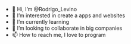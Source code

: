 - 👋 Hi, I’m @Rodrigo_Levino
- 👀 I’m interested in create a apps and websites
- 🌱 I’m currently learning 
- 💞️ I’m looking to collaborate in big companies
- 📫 How to reach me, I love to program
<!---
Rodrigo_Levino/Rodrigo_Levino is a ✨ special ✨ repository because its `README.md` (this file) appears on your GitHub profile.
You can click the Preview link to take a look at your changes.
--->
